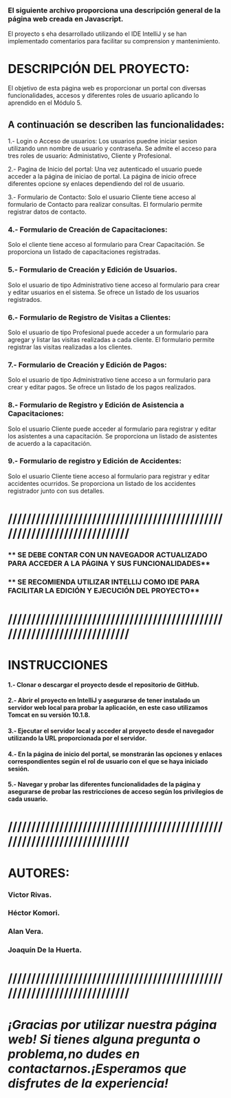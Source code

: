 ### El siguiente archivo proporciona una descripción general de la página web creada en Javascript.

El proyecto s eha desarrollado utilizando el IDE IntelliJ y se han implementado 
comentarios para facilitar su comprension y mantenimiento.

# **DESCRIPCIÓN DEL PROYECTO:**

El objetivo de esta página web es proporcionar un portal con diversas funcionalidades,
accesos y diferentes roles de usuario aplicando lo aprendido en el Módulo 5.

## **A continuación se describen las funcionalidades:**

1.- Login o Acceso de usuarios: 
Los usuarios puedne iniciar sesion utilizando unn nombre de usuario y contraseña.
Se admite el acceso para tres roles de usuario: Administativo, Cliente y Profesional.

2.- Pagina de Inicio del portal:
Una vez autenticado el usuario puede acceder a la página de iniciao de portal.
La página de inicio ofrece diferentes opcione sy enlaces dependiendo del rol de usuario.

3.- Formulario de Contacto:
Solo el usuario Cliente tiene acceso al formulario de Contacto para realizar consultas.
El formulario permite registrar datos de contacto.

### 4.- Formulario de Creación de Capacitaciones:

Solo el cliente tiene acceso al formulario para Crear Capacitación.
Se proporciona un listado de capacitaciones registradas.

### 5.- Formulario de Creación y Edición de Usuarios.

Solo el usuario de tipo Administrativo tiene acceso al formulario para crear y editar usuarios en el sistema.
Se ofrece un listado de los usuarios registrados.

### 6.- Formulario de Registro de Visitas a Clientes:

Solo el usuario de tipo Profesional puede acceder a un formulario para agregar y listar las visitas realizadas a cada cliente.
El formulario permite registrar las visitas realizadas a los clientes.

### 7.- Formulario de Creación y Edición de Pagos:

Solo el usuario de tipo Administrativo tiene acceso a un formulario para crear y editar pagos.
Se ofrece un listado de los pagos realizados.

### 8.- Formulario de Registro y Edición de Asistencia a Capacitaciones:

Solo el usuario Cliente puede acceder al formulario para registrar y editar los asistentes a una capacitación.
Se proporciona un listado de asistentes de acuerdo a la capacitación.

### 9.- Formulario de registro y Edición de Accidentes:

Solo el usuario Cliente tiene acceso al formulario para registrar y editar accidentes ocurridos.
Se proporciona un listado de los accidentes registrador junto con sus detalles.

# ////////////////////////////////////////////////////////////////////////

### ** SE DEBE CONTAR CON UN NAVEGADOR ACTUALIZADO PARA ACCEDER A LA PÁGINA Y SUS FUNCIONALIDADES**

### ** SE RECOMIENDA UTILIZAR INTELLIJ COMO IDE PARA FACILITAR LA EDICIÓN Y EJECUCIÓN DEL PROYECTO**

# ////////////////////////////////////////////////////////////////////////

# **INSTRUCCIONES**

#### 1.- Clonar o descargar el proyecto desde el repositorio de GitHub.

#### 2.- Abrir el proyecto en IntelliJ y asegurarse de tener instalado un servidor web local para probar la aplicación, en este caso utilizamos Tomcat en su versión 10.1.8.

#### 3.- Ejecutar el servidor local y acceder al proyecto desde el navegador utilizando la URL proporcionada por el servidor.

#### 4.- En la página de inicio del portal, se monstrarán las opciones y enlaces correspondientes según el rol de usuario con el que se haya iniciado sesión.

#### 5.- Navegar y probar las diferentes funcionalidades de la página y asegurarse de probar las restricciones de acceso según los privilegios de cada usuario.

# ////////////////////////////////////////////////////////////////////////

# **AUTORES:**

### Victor Rivas.

### Héctor Komori.

### Alan Vera.

### Joaquín De la Huerta.

# ////////////////////////////////////////////////////////////////////////

# _¡Gracias por utilizar nuestra página web! Si tienes alguna pregunta o problema,no dudes en contactarnos.¡Esperamos que disfrutes de la experiencia!_